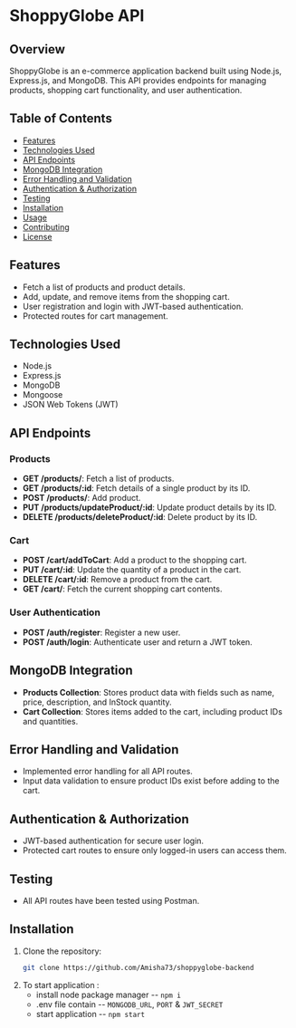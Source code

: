 # ShoppyGlobe API

## Overview
ShoppyGlobe is an e-commerce application backend built using Node.js, Express.js, and MongoDB. This API provides endpoints for managing products, shopping cart functionality, and user authentication.

## Table of Contents
- [Features](#features)
- [Technologies Used](#technologies-used)
- [API Endpoints](#api-endpoints)
- [MongoDB Integration](#mongodb-integration)
- [Error Handling and Validation](#error-handling-and-validation)
- [Authentication & Authorization](#authentication--authorization)
- [Testing](#testing)
- [Installation](#installation)
- [Usage](#usage)
- [Contributing](#contributing)
- [License](#license)

## Features
- Fetch a list of products and product details.
- Add, update, and remove items from the shopping cart.
- User registration and login with JWT-based authentication.
- Protected routes for cart management.

## Technologies Used
- Node.js
- Express.js
- MongoDB
- Mongoose
- JSON Web Tokens (JWT)

## API Endpoints

### Products
- **GET /products/**: Fetch a list of products.
- **GET /products/:id**: Fetch details of a single product by its ID.
- **POST /products/**: Add product.
- **PUT /products/updateProduct/:id**: Update product details by its ID.
- **DELETE /products/deleteProduct/:id**: Delete product by its ID.

### Cart
- **POST /cart/addToCart**: Add a product to the shopping cart.
- **PUT /cart/:id**: Update the quantity of a product in the cart.
- **DELETE /cart/:id**: Remove a product from the cart.
- **GET /cart/**: Fetch the current shopping cart contents.

### User Authentication
- **POST /auth/register**: Register a new user.
- **POST /auth/login**: Authenticate user and return a JWT token.

## MongoDB Integration
- **Products Collection**: Stores product data with fields such as name, price, description, and InStock quantity.
- **Cart Collection**: Stores items added to the cart, including product IDs and quantities.


## Error Handling and Validation
- Implemented error handling for all API routes.
- Input data validation to ensure product IDs exist before adding to the cart.

## Authentication & Authorization
- JWT-based authentication for secure user login.
- Protected cart routes to ensure only logged-in users can access them.

## Testing
- All API routes have been tested using Postman.

## Installation
1. Clone the repository:
   ```bash
   git clone https://github.com/Amisha73/shoppyglobe-backend

2. To start application : 
   - install node package manager -- `npm i`
   - .env file contain -- `MONGODB_URL`, `PORT` & `JWT_SECRET`
   - start application -- `npm start`